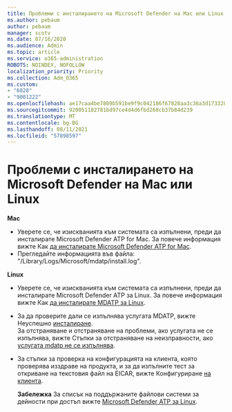 ```yaml
---
title: Проблеми с инсталирането на Microsoft Defender на Mac или Linux
ms.author: pebaum
author: pebaum
manager: scotv
ms.date: 07/16/2020
ms.audience: Admin
ms.topic: article
ms.service: o365-administration
ROBOTS: NOINDEX, NOFOLLOW
localization_priority: Priority
ms.collection: Adm_O365
ms.custom:
- "6028"
- "9001222"
ms.openlocfilehash: ae17caa4be7809b591be9f9c042186f67828aa3c36a3d17332806e4d92545dc6
ms.sourcegitcommit: 920051182781bd97ce4d4d6fbd268cb37b84d239
ms.translationtype: MT
ms.contentlocale: bg-BG
ms.lasthandoff: 08/11/2021
ms.locfileid: "57898597"
---
```

# <a name="issues-installing-microsoft-defender-on-mac-or-linux"></a>Проблеми с инсталирането на Microsoft Defender на Mac или Linux

**Mac**

- Уверете се, че изискванията към системата са изпълнени, преди да инсталирате Microsoft Defender ATP for Mac. За повече информация вижте Как [да инсталирате Microsoft Defender ATP for Mac](https://docs.microsoft.com/windows/security/threat-protection/microsoft-defender-atp/microsoft-defender-atp-mac#how-to-install-microsoft-defender-atp-for-mac).  
- Прегледайте информацията във файла: "/Library/Logs/Microsoft/mdatp/install.log".

**Linux**

- Уверете се, че изискванията към системата са изпълнени, преди да инсталирате Microsoft Defender ATP за Linux. За повече информация вижте Как [да инсталирате MDATP за Linux](https://docs.microsoft.com/windows/security/threat-protection/microsoft-defender-atp/microsoft-defender-atp-linux#system-requirements). 
- За да проверите дали се изпълнява услугата MDATP, вижте Неуспешно [инсталиране](https://docs.microsoft.com/windows/security/threat-protection/microsoft-defender-atp/linux-support-install#installation-failed).  
    За отстраняване и отстраняване на проблеми, ако услугата не се изпълнява, вижте Стъпки за отстраняване на неизправности, ако [услугата mdatp не се изпълнява](https://docs.microsoft.com/windows/security/threat-protection/microsoft-defender-atp/linux-support-install#steps-to-troubleshoot-if-mdatp-service-isnt-running).
- За стъпки за проверка на конфигурацията на клиента, която проверява изздраве на продукта, и за да изпълните тест за откриване на текстовия файл на EICAR, вижте Конфигуриране [на клиента](https://docs.microsoft.com/windows/security/threat-protection/microsoft-defender-atp/linux-install-manually#client-configuration).  

    **Забележка** За списък на поддържаните файлови системи за дейности при достъп вижте [Microsoft Defender ATP за Linux](https://docs.microsoft.com/windows/security/threat-protection/microsoft-defender-atp/microsoft-defender-atp-linux#system-requirements).
